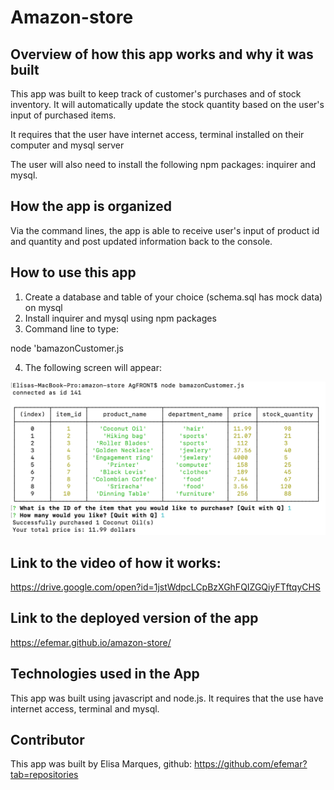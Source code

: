 
# Amazon-store

## Overview of how this app works and why it was built

This app was built to keep track of customer's purchases and of stock inventory. It will automatically update the stock quantity based on the user's input of purchased items. 

It requires that the user have internet access, terminal installed on their computer and mysql server

The user will also need to install the following npm packages: inquirer and mysql.

## How the app is organized

Via the command lines, the app is able to receive user's input of product id and quantity and post updated information back to the console.

## How to use this app

1) Create a database and table of your choice (schema.sql has mock data) on mysql
2) Install inquirer and mysql using npm packages
3) Command line to type:

node 'bamazonCustomer.js 

4) The following screen will appear:

<img src="images/screenshot-node.png">

## Link to the video of how it works:
<a href="https://drive.google.com/open?id=1jstWdpcLCpBzXGhFQIZGQiyFTftqyCHS">https://drive.google.com/open?id=1jstWdpcLCpBzXGhFQIZGQiyFTftqyCHS</a>

## Link to the deployed version of the app
<a href="https://efemar.github.io/amazon-store/">https://efemar.github.io/amazon-store/</a>

## Technologies used in the App
This app was built using javascript and node.js. It requires that the use have internet access, terminal and mysql.

## Contributor
This app was built by Elisa Marques, github: https://github.com/efemar?tab=repositories
